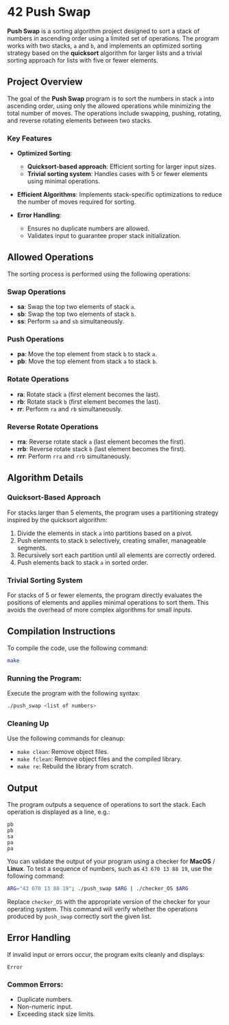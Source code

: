 # 42 Push Swap  

**Push Swap** is a sorting algorithm project designed to sort a stack of numbers in ascending order using a limited set of operations. The program works with two stacks, `a` and `b`, and implements an optimized sorting strategy based on the **quicksort** algorithm for larger lists and a trivial sorting approach for lists with five or fewer elements.  


## Project Overview  

The goal of the **Push Swap** program is to sort the numbers in stack `a` into ascending order, using only the allowed operations while minimizing the total number of moves. The operations include swapping, pushing, rotating, and reverse rotating elements between two stacks.

### Key Features  

- **Optimized Sorting**:  
  - **Quicksort-based approach**: Efficient sorting for larger input sizes.  
  - **Trivial sorting system**: Handles cases with 5 or fewer elements using minimal operations.  

- **Efficient Algorithms**: Implements stack-specific optimizations to reduce the number of moves required for sorting.  

- **Error Handling**:  
  - Ensures no duplicate numbers are allowed.  
  - Validates input to guarantee proper stack initialization.  


## Allowed Operations  

The sorting process is performed using the following operations:  

### Swap Operations  
- **sa**: Swap the top two elements of stack `a`.  
- **sb**: Swap the top two elements of stack `b`.  
- **ss**: Perform `sa` and `sb` simultaneously.  

### Push Operations  
- **pa**: Move the top element from stack `b` to stack `a`.  
- **pb**: Move the top element from stack `a` to stack `b`.  

### Rotate Operations  
- **ra**: Rotate stack `a` (first element becomes the last).  
- **rb**: Rotate stack `b` (first element becomes the last).  
- **rr**: Perform `ra` and `rb` simultaneously.  

### Reverse Rotate Operations  
- **rra**: Reverse rotate stack `a` (last element becomes the first).  
- **rrb**: Reverse rotate stack `b` (last element becomes the first).  
- **rrr**: Perform `rra` and `rrb` simultaneously.  

## Algorithm Details  

### Quicksort-Based Approach  
For stacks larger than 5 elements, the program uses a partitioning strategy inspired by the quicksort algorithm:  
1. Divide the elements in stack `a` into partitions based on a pivot.  
2. Push elements to stack `b` selectively, creating smaller, manageable segments.  
3. Recursively sort each partition until all elements are correctly ordered.  
4. Push elements back to stack `a` in sorted order.  

### Trivial Sorting System  
For stacks of 5 or fewer elements, the program directly evaluates the positions of elements and applies minimal operations to sort them. This avoids the overhead of more complex algorithms for small inputs.  


## Compilation Instructions

To compile the code, use the following command:

```bash
make
```

### **Running the Program**:  
   Execute the program with the following syntax:  
   ```bash  
   ./push_swap <list of numbers>  
   ```

### Cleaning Up
Use the following commands for cleanup:

- `make clean`: Remove object files.
- `make fclean`: Remove object files and the compiled library.
- `make re`: Rebuild the library from scratch.
 

## Output  

The program outputs a sequence of operations to sort the stack. Each operation is displayed as a line, e.g.:  
```
pb  
pb  
sa  
pa  
pa  
```

You can validate the output of your program using a checker for **MacOS** / **Linux**. To test a sequence of numbers, such as `43 670 13 88 19`, use the following command:  

```bash  
ARG="43 670 13 88 19"; ./push_swap $ARG | ./checker_OS $ARG  
```  

Replace `checker_OS` with the appropriate version of the checker for your operating system. This command will verify whether the operations produced by `push_swap` correctly sort the given list.


## Error Handling  

If invalid input or errors occur, the program exits cleanly and displays:  
```
Error  
```

### Common Errors:  
- Duplicate numbers.  
- Non-numeric input.  
- Exceeding stack size limits.  

